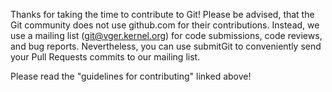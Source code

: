 Thanks for taking the time to contribute to Git! Please be advised, that the
Git community does not use github.com for their contributions. Instead, we use
a mailing list (git@vger.kernel.org) for code submissions, code reviews, and
bug reports. Nevertheless, you can use submitGit to conveniently send your Pull
Requests commits to our mailing list.

Please read the "guidelines for contributing" linked above!

